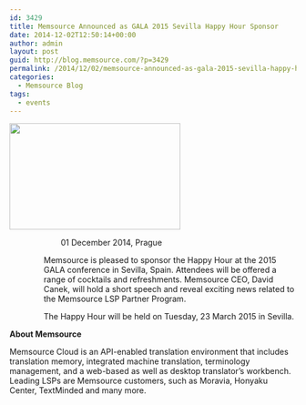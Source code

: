 ```yaml
---
id: 3429
title: Memsource Announced as GALA 2015 Sevilla Happy Hour Sponsor
date: 2014-12-02T12:50:14+00:00
author: admin
layout: post
guid: http://blog.memsource.com/?p=3429
permalink: /2014/12/02/memsource-announced-as-gala-2015-sevilla-happy-hour-sponsor/
categories:
  - Memsource Blog
tags:
  - events
---
```

[<img class="size-medium wp-image-3432 alignleft" title="GALA_logo" src="/wp-content/uploads/2014/12/GALA_logo-300x187.jpg" alt="" width="300" height="187" />](/wp-content/uploads/2014/12/GALA_logo.jpg)

<p style="padding-left: 90px;">
  01 December 2014, Prague
</p>

<p style="padding-left: 60px;">
  Memsource is pleased to sponsor the Happy Hour at the 2015 GALA conference in Sevilla, Spain. Attendees will be offered a range of cocktails and refreshments. Memsource CEO, David Canek, will hold a short speech and reveal exciting news related to the Memsource LSP Partner Program.
</p>

<p style="padding-left: 60px;">
  The Happy Hour will be held on Tuesday, 23 March 2015 in Sevilla.<!--more-->
</p>

**About Memsource**

Memsource Cloud is an API-enabled translation environment that includes translation memory, integrated machine translation, terminology management, and a web-based as well as desktop translator&#8217;s workbench. Leading LSPs are Memsource customers, such as Moravia, Honyaku Center, TextMinded and many more.